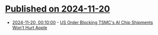 # [Published on 2024-11-20](index.md)

* [2024-11-20, 00:10:00](https://soylentnews.org/article.pl?sid=24/11/19/0328202&from=rss) - [US Order Blocking TSMC's AI Chip Shipments Won't Hurt Apple](https://soylentnews.org/article.pl?sid=24/11/19/0328202&from=rss)
